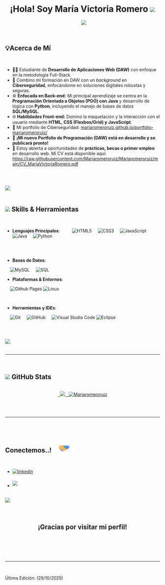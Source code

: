 <h1 align="center"><b>¡Hola! Soy María Victoria Romero </b><img src="https://media.giphy.com/media/hvRJCLFzcasrR4ia7z/giphy.gif" width="35"></h1>
<p align="center">
  <a href="https://github.com/DenverCoder1/readme-typing-svg"><img src="https://readme-typing-svg.herokuapp.com?font=Time+New+Roman&color=cyan&size=25&center=true&vCenter=true&width=950&height=100&lines=¡Bienvenid@+a+mi+espacio+de+código!;Desarrolladora+Web+Full+Stack+en+formación+%7C+DAW;HTML+•+CSS+•+JavaScript+•+Python;Apasionada+por+crear+soluciones+digitales+seguras+y+eficientes+%F0%9F%92%BB"></a>
</p>

<br>

## 💡**Acerca de Mí**

<br>

- 👩‍💻 Estudiante de **Desarrollo de Aplicaciones Web (DAW)** con enfoque en la metodología Full-Stack.
- 🔗 Combino mi formación en DAW con un *background* en **Ciberseguridad**, enfocándome en soluciones digitales robustas y seguras.
- ⚙️ **Enfocada en Back-end:** Mi principal aprendizaje se centra en la **Programación Orientada a Objetos (POO) con Java** y desarrollo de lógica con **Python**, incluyendo el manejo de bases de datos **SQL/MySQL**.
- 🌐 **Habilidades Front-end:** Domino la maquetación y la interacción con el usuario mediante **HTML, CSS (Flexbox/Grid) y JavaScript**.
- 🔗 Mi portfolio de Ciberseguridad: [mariaromeroruiz.github.io/portfolio-mariaromeroruiz/](https://mariaromeroruiz.github.io/portfolio-mariaromeroruiz/)
- 🚧 **¡Mi nuevo Portfolio de Programación (DAW) está en desarrollo y se publicará pronto!**
- 💼 Estoy abierta a oportunidades de **prácticas, becas o primer empleo** en desarrollo web. Mi CV está disponible aquí: https://raw.githubusercontent.com/Mariaromeroruiz/Mariaromeroruiz/main/CV_MariaVictoriaRomero.pdf


<br><br>

<img src="https://user-images.githubusercontent.com/73097560/115834477-dbab4500-a447-11eb-908a-139a6edaec5c.gif"><br><br>

## <img src="https://media2.giphy.com/media/QssGEmpkyEOhBCb7e1/giphy.gif?cid=ecf05e47a0n3gi1bfqntqmob8g9aid1oyj2wr3ds3mg700bl&rid=giphy.gif" width ="25"><b> Skills & Herramientas</b>
<br>

<p align="center">

- **Lenguajes Principales**:
    
    ![HTML5](https://img.shields.io/badge/HTML5%20-%23E34F26.svg?style=for-the-badge&logo=html5&logoColor=white)
    ![CSS3](https://img.shields.io/badge/CSS%20-%231572B6.svg?style=for-the-badge&logo=css3&logoColor=white)
    ![JavaScript](https://img.shields.io/badge/JavaScript%20-%23F7DF1E.svg?style=for-the-badge&logo=javascript&logoColor=black)
    ![Java](https://img.shields.io/badge/Java%20-%23007396.svg?style=for-the-badge&logo=java&logoColor=white)
    ![Python](https://img.shields.io/badge/Python%20-%2314354C.svg?style=for-the-badge&logo=python&logoColor=white)

<br>   
    
- **Bases de Datos**:

    ![MySQL](https://img.shields.io/badge/MySQL-005C8F?style=for-the-badge&logo=mysql&logoColor=white)
    ![SQL](https://img.shields.io/badge/SQL-00000F?style=for-the-badge&logo=mysql&logoColor=white)
    
<br>

- **Plataformas & Entornos**:

    ![Github Pages](https://img.shields.io/badge/GitHub%20Pages-%23327FC7.svg?style=for-the-badge&logo=github&logoColor=white)
    ![Linux](https://img.shields.io/badge/Linux-FCC624?style=for-the-badge&logo=linux&logoColor=black)

<br>

- **Herramientas y IDEs**:

    ![Git](https://img.shields.io/badge/git-%23F05033.svg?style=for-the-badge&logo=git&logoColor=white)
    ![GitHub](https://img.shields.io/badge/github-%23121011.svg?style=for-the-badge&logo=github&logoColor=white)
    ![Visual Studio Code](https://img.shields.io/badge/Visual%20Studio%20Code-0078d7.svg?style=for-the-badge&logo=visual-studio-code&logoColor=white)
    ![Eclipse](https://img.shields.io/badge/Eclipse-2C2255?style=for-the-badge&logo=eclipse&logoColor=white)

</p>

<br>
<br>

<img src="https://user-images.githubusercontent.com/73097560/115834477-dbab4500-a447-11eb-908a-139a6edaec5c.gif"><br><br>

-----

<br>


## <img src="https://media.giphy.com/media/iY8CRBdQXODJSCERIr/giphy.gif" width="35"><b> GitHub Stats </b>
<br>

<div align="center">

<a href="https://github.com/Mariaromeroruiz/">
  <img src="https://github-readme-stats.vercel.app/api?username=Mariaromeroruiz&include_all_commits=true&count_private=true&show_icons=true&line_height=20&title_color=7A7ADB&icon_color=2234AE&text_color=D3D3D3&bg_color=0,000000,130F40" width="450"/>
  <img src="https://github-readme-stats.vercel.app/api/top-langs?username=Mariaromeroruiz&show_icons=true&locale=en&layout=compact&line_height=20&title_color=7A7ADB&icon_color=2234AE&text_color=D3D3D3&bg_color=0,000000,130F40" width="375"  alt="Mariaromeroruiz"/>

</a>
</div>

<br>
<br>
<br>

-----

<br>
<br>

## <b> Conectemos..!</b><img src="https://github.com/0xAbdulKhalid/0xAbdulKhalid/raw/main/assets/mdImages/handshake.gif" width ="80">
<br>
<div align='left'>

<ul>

<li>
<a href="https://www.linkedin.com/in/mar%C3%ADa-victoria-romero-ru%C3%ADz-7b707027a/" target="_blank">
<img src="https://img.shields.io/badge/linkedin:%20María%20Victoria%20Romero%20Ruiz-%2300acee.svg?color=405DE6&style=for-the-badge&logo=linkedin&logoColor=white" alt=linkedin style="margin-bottom: 5px;"/>
</a>
</li>

<br>

<li>
<a href="mailto:mariaromeroruiz95@gmail.com" target="_blank">
<img src="https://img.shields.io/badge/gmail:%20mariaromeroruiz95@gmail.com-%23EA4335.svg?style=for-the-badge&logo=gmail&logoColor=white" t=mail style="margin-bottom: 5px;" />
</a>
</li>
	
</ul>
</div>

<br>
<img src="https://user-images.githubusercontent.com/73097560/115834477-dbab4500-a447-11eb-908a-139a6edaec5c.gif">
<br>
<br>
<br>

<div align='center'>

## **¡Gracias por visitar mi perfil!**

</div>
<br>
<br>
<br>
<br>

---

<br>


Última Edición: (29/10/2025)
